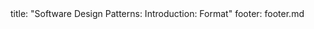 <frontmatter>
title: "Software Design Patterns: Introduction: Format"
footer: footer.md
</frontmatter>

<include src="navbar.md" boilerplate />

<include src="unit-inPage-asFlat.md" boilerplate />